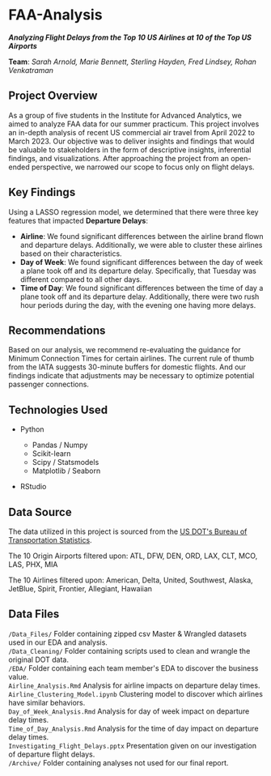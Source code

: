 # FAA-Analysis
***Analyzing Flight Delays from the Top 10 US Airlines at 10 of the Top US Airports***

**Team**: *Sarah Arnold, Marie Bennett, Sterling Hayden, Fred Lindsey, Rohan Venkatraman*

## Project Overview
As a group of five students in the Institute for Advanced Analytics, we aimed to analyze FAA data for our summer practicum. This project involves an in-depth analysis of recent US commercial air travel from April 2022 to March 2023. Our objective was to deliver insights and findings that would be valuable to stakeholders in the form of descriptive insights, inferential findings, and visualizations. After approaching the project from an open-ended perspective, we narrowed our scope to focus only on flight delays.

## Key Findings
Using a LASSO regression model, we determined that there were three key features that impacted **Departure Delays**:
- **Airline**: We found significant differences between the airline brand flown and departure delays. Additionally, we were able to cluster these airlines based on their characteristics.
- **Day of Week**: We found significant differences between the day of week a plane took off and its departure delay. Specifically, that Tuesday was different compared to all other days.
- **Time of Day**: We found significant differences between the time of day a plane took off and its departure delay. Additionally, there were two rush hour periods during the day, with the evening one having more delays.

## Recommendations
Based on our analysis, we recommend re-evaluating the guidance for Minimum Connection Times for certain airlines. The current rule of thumb from the IATA suggests 30-minute buffers for domestic flights. And our findings indicate that adjustments may be necessary to optimize potential passenger connections.

## Technologies Used
- Python
  - Pandas / Numpy
  - Scikit-learn
  - Scipy / Statsmodels
  - Matplotlib / Seaborn

- RStudio
 
## Data Source
The data utilized in this project is sourced from the [US DOT's Bureau of Transportation Statistics](https://transtats.bts.gov/DL_SelectFields.aspx?gnoyr_VQ=FGK&QO_fu146_anzr=b0-gvzr).

The 10 Origin Airports filtered upon: ATL, DFW, DEN, ORD, LAX, CLT, MCO, LAS, PHX, MIA

The 10 Airlines filtered upon: American, Delta, United, Southwest, Alaska, JetBlue, Spirit, Frontier, Allegiant, Hawaiian

## Data Files
`/Data_Files/` Folder containing zipped csv Master & Wrangled datasets used in our EDA and analysis.<br>
`/Data_Cleaning/` Folder containing scripts used to clean and wrangle the original DOT data.<br>
`/EDA/` Folder containing each team member's EDA to discover the business value.<br>
`Airline_Analysis.Rmd` Analysis for airline impacts on departure delay times.<br>
`Airline_Clustering_Model.ipynb` Clustering model to discover which airlines have similar behaviors.<br>
`Day_of_Week_Analysis.Rmd` Analysis for day of week impact on departure delay times.<br>
`Time_of_Day_Analysis.Rmd` Analysis for the time of day impact on departure delay times.<br>
`Investigating_Flight_Delays.pptx` Presentation given on our investigation of departure flight delays.<br>
`/Archive/` Folder containing analyses not used for our final report.
